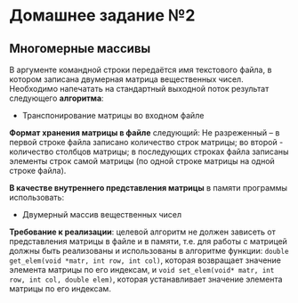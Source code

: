 # Домашнее задание №2
## Многомерные массивы
В аргументе командной строки передаётся имя текстового файла, в котором записана
двумерная матрица вещественных чисел. Необходимо напечатать на стандартный
выходной поток результат следующего **алгоритма**:

* Транспонирование матрицы во входном файле

**Формат хранения матрицы в файле** следующий:
Не разреженный – в первой строке файла записано количество строк матрицы; во
второй - количество столбцов матрицы; в последующих строках файла записаны
элементы строк самой матрицы (по одной строке матрицы на одной строке файла).

**В качестве внутреннего представления матрицы** в памяти программы использовать:

* Двумерный массив вещественных чисел

**Требование к реализации**: целевой алгоритм не должен зависеть от
представления матрицы в файле и в памяти, т.е. для работы с матрицей должны быть
реализованы и использованы в алгоритме функции: `double get_elem(void *matr, int
row, int col)`, которая возвращает значение элемента матрицы по его индексам, и
`void set_elem(void* matr, int row, int col, double elem)`, которая устанавливает
значение элемента матрицы по его индексам.